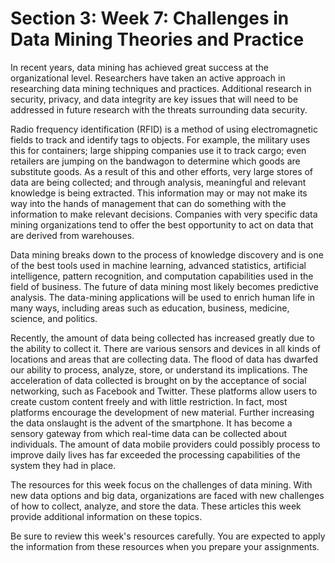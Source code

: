# Section 3: Week 7: Challenges in Data Mining Theories and Practice

In recent years, data mining has achieved great success at the organizational level. Researchers have taken an active approach in researching data mining techniques and practices. Additional research in security, privacy, and data integrity are key issues that will need to be addressed in future research with the threats surrounding data security.

Radio frequency identification (RFID) is a method of using electromagnetic fields to track and identify tags to objects. For example, the military uses this for containers; large shipping companies use it to track cargo; even retailers are jumping on the bandwagon to determine which goods are substitute goods. As a result of this and other efforts, very large stores of data are being collected; and through analysis, meaningful and relevant knowledge is being extracted. This information may or may not make its way into the hands of management that can do something with the information to make relevant decisions. Companies with very specific data mining organizations tend to offer the best opportunity to act on data that are derived from warehouses.

Data mining breaks down to the process of knowledge discovery and is one of the best tools used in machine learning, advanced statistics, artificial intelligence, pattern recognition, and computation capabilities used in the field of business. The future of data mining most likely becomes predictive analysis. The data-mining applications will be used to enrich human life in many ways, including areas such as education, business, medicine, science, and politics.

Recently, the amount of data being collected has increased greatly due to the ability to collect it. There are various sensors and devices in all kinds of locations and areas that are collecting data. The flood of data has dwarfed our ability to process, analyze, store, or understand its implications. The acceleration of data collected is brought on by the acceptance of social networking, such as Facebook and Twitter. These platforms allow users to create custom content freely and with little restriction. In fact, most platforms encourage the development of new material. Further increasing the data onslaught is the advent of the smartphone. It has become a sensory gateway from which real-time data can be collected about individuals. The amount of data mobile providers could possibly process to improve daily lives has far exceeded the processing capabilities of the system they had in place.

The resources for this week focus on the challenges of data mining. With new data options and big data, organizations are faced with new challenges of how to collect, analyze, and store the data. These articles this week provide additional information on these topics.

Be sure to review this week's resources carefully. You are expected to apply the information from these resources when you prepare your assignments.

